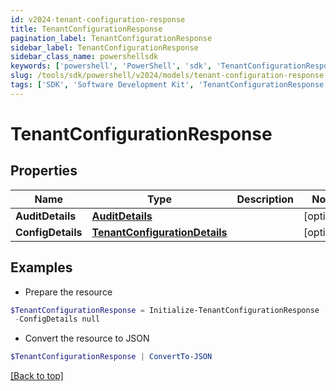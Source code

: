 ```yaml
---
id: v2024-tenant-configuration-response
title: TenantConfigurationResponse
pagination_label: TenantConfigurationResponse
sidebar_label: TenantConfigurationResponse
sidebar_class_name: powershellsdk
keywords: ['powershell', 'PowerShell', 'sdk', 'TenantConfigurationResponse', 'V2024TenantConfigurationResponse'] 
slug: /tools/sdk/powershell/v2024/models/tenant-configuration-response
tags: ['SDK', 'Software Development Kit', 'TenantConfigurationResponse', 'V2024TenantConfigurationResponse']
---
```



# TenantConfigurationResponse

## Properties

Name | Type | Description | Notes
------------ | ------------- | ------------- | -------------
**AuditDetails** | [**AuditDetails**](audit-details) |  | [optional] 
**ConfigDetails** | [**TenantConfigurationDetails**](tenant-configuration-details) |  | [optional] 

## Examples

- Prepare the resource
```powershell
$TenantConfigurationResponse = Initialize-TenantConfigurationResponse  -AuditDetails null `
 -ConfigDetails null
```

- Convert the resource to JSON
```powershell
$TenantConfigurationResponse | ConvertTo-JSON
```


[[Back to top]](#) 

